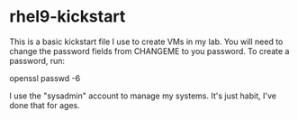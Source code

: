 # rhel9-kickstart
This is a basic kickstart file I use to create VMs in my lab.
You will need to change the password fields from CHANGEME to
you password. To create a password, run:

openssl passwd -6

I use the "sysadmin" account to manage my systems. It's just
habit, I've done that for ages. 
